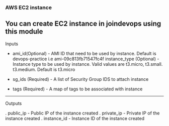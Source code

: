 ###  AWS EC2 instance


You can create EC2 instance in joindevops using this module
-----------------------------------
Inputs

- ami_id(Optional) - AMI ID that need to be used by instance. Default is devops-practice i.e ami-09c813fb71547fc4f
  instance_type (Optional) - Instance type to be used by instance. Valid values are t3.micro, t3.small. t3.medium. Default is t3.micro

- sg_ids (Required) - A list of Security Group IDS to attach instance

- tags (Required) - A map of tags to be associated with instance

-------------------------------
Outputs

. public_ip - Public IP of the instance created
. private_ip - Private IP of the instance created
. instance_id - Instance ID of the instance created